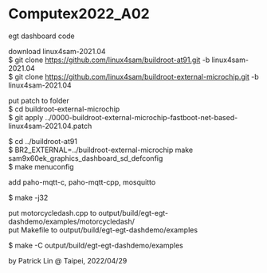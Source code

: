 # Computex2022_A02
egt dashboard code

download linux4sam-2021.04 <br>
$ git clone https://github.com/linux4sam/buildroot-at91.git -b linux4sam-2021.04<br>
$ git clone https://github.com/linux4sam/buildroot-external-microchip.git -b linux4sam-2021.04<br>

put patch to folder<br>
$ cd buildroot-external-microchip<br>
$ git apply ../0000-buildroot-external-microchip-fastboot-net-based-linux4sam-2021.04.patch<br>

$ cd ../buildroot-at91<br>
$ BR2_EXTERNAL=../buildroot-external-microchip make sam9x60ek_graphics_dashboard_sd_defconfig<br>
$ make menuconfig<br>

add paho-mqtt-c, paho-mqtt-cpp, mosquitto<br>

$ make -j32<br>

put motorcycledash.cpp to output/build/egt-egt-dashdemo/examples/motorcycledash/<br>
put Makefile to output/build/egt-egt-dashdemo/examples<br>

$ make -C output/build/egt-egt-dashdemo/examples<br>

by Patrick Lin
@ Taipei, 2022/04/29
